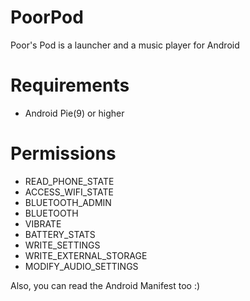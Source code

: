 # PoorPod
Poor's Pod is a launcher and a music player for Android

# Requirements
- Android Pie(9) or higher

# Permissions
 - READ_PHONE_STATE
 - ACCESS_WIFI_STATE
 - BLUETOOTH_ADMIN
 - BLUETOOTH
 - VIBRATE
 - BATTERY_STATS
 - WRITE_SETTINGS
 - WRITE_EXTERNAL_STORAGE
 - MODIFY_AUDIO_SETTINGS

 Also, you can read the Android Manifest too :)
